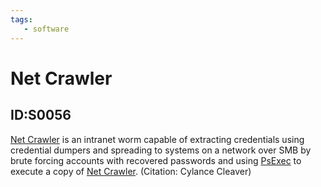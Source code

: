 ```yaml
---
tags:
   - software
---
```

# Net Crawler
## ID:S0056
[Net Crawler](/mitre/software/S0056) is an intranet worm capable of extracting credentials using credential dumpers and spreading to systems on a network over SMB by brute forcing accounts with recovered passwords and using [PsExec](/mitre/software/S0029) to execute a copy of [Net Crawler](/mitre/software/S0056). (Citation: Cylance Cleaver)
